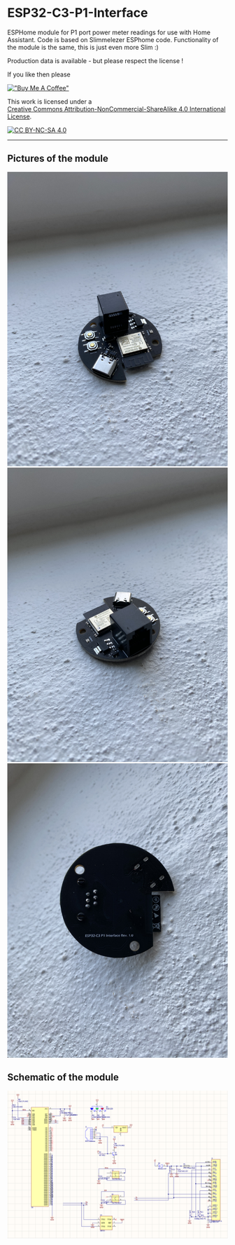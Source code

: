 # ESP32-C3-P1-Interface
ESPHome module for P1 port power meter readings for use with Home Assistant.
Code is based on Slimmelezer ESPhome code. Functionality of the module is the same, this is just even more Slim :)

Production data is available - but please respect the license !

If you like then please

[!["Buy Me A Coffee"](https://www.buymeacoffee.com/assets/img/custom_images/orange_img.png)](https://bmc.link/nic6911w)


This work is licensed under a  
[Creative Commons Attribution-NonCommercial-ShareAlike 4.0 International License][cc-by-nc-sa].

[![CC BY-NC-SA 4.0][cc-by-nc-sa-image]][cc-by-nc-sa]

[cc-by-nc-sa]: http://creativecommons.org/licenses/by-nc-sa/4.0/  
[cc-by-nc-sa-image]: https://licensebuttons.net/l/by-nc-sa/4.0/88x31.png  
[cc-by-nc-sa-shield]: https://img.shields.io/badge/License-CC%20BY--NC--SA%204.0-lightgrey.svg

---

## Pictures of the module
![Pic1](/pictures_and_schematic/20240629_184906792_iOS.jpg)
![Pic2](/pictures_and_schematic/20240629_184912414_iOS.jpg)
![Pic3](/pictures_and_schematic/20240629_184929865_iOS.jpg)

## Schematic of the module
![Schematic](/pictures_and_schematic/schematic.png)
